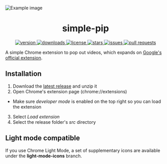 ![Example image](https://raw.githubusercontent.com/sleepiie/simple-pip/main/screenshot.png)

<h1 align="center">simple-pip</h1>

<p align="center">
  <a href="https://github.com/sleepiie/simple-pip/releases" target="_blank">
    <img alt="version" src="https://img.shields.io/github/v/release/sleepiie/simple-pip?style=for-the-badge" />
  </a>
  <a href="https://github.com/sleepiie/simple-pip/releases" target="_blank">
    <img alt="downloads" src="https://img.shields.io/github/downloads/sleepiie/simple-pip?style=for-the-badge" />
  </a>
  <a href="https://github.com/sleepiie/simple-pip/blob/master/LICENSE.md" target="_blank">
    <img alt="license" src="https://img.shields.io/github/license/sleepiie/simple-pip?style=for-the-badge" />
  </a>
  <a href="https://github.com/sleepiie/simple-pip/blob/master/LICENSE.md" target="_blank">
    <img alt="stars" src="https://img.shields.io/github/stars/sleepiie/simple-pip?style=for-the-badge" />
  </a>
  <a href="https://github.com/sleepiie/simple-pip/blob/master/LICENSE.md" target="_blank">
    <img alt="issues" src="https://img.shields.io/github/issues/sleepiie/simple-pip?style=for-the-badge" />
  </a>
  <a href="https://github.com/sleepiie/simple-pip/blob/master/LICENSE.md" target="_blank">
    <img alt="pull requests" src="https://img.shields.io/github/issues-pr/sleepiie/simple-pip?style=for-the-badge" />
  </a>
</p>

A simple Chrome extension to pop out videos, which expands on [Google's official extension](https://chrome.google.com/webstore/detail/picture-in-picture-extens/hkgfoiooedgoejojocmhlaklaeopbecg).

## Installation

1. Download the [latest release](https://github.com/sleepiie/simple-pip/releases) and unzip it
2. Open Chrome's extension page (chrome://extensions)
- Make sure *developer mode* is enabled on the top right so you can load the extension
3. Select *Load extension*
4. Select the release folder's *src* directory

## Light mode compatible

If you use Chrome Light Mode, a set of supplementary icons are available under the **light-mode-icons** branch.
